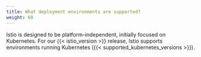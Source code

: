 ```yaml
---
title: What deployment environments are supported?
weight: 60
---
```


Istio is designed to be platform-independent, initially focused on Kubernetes.
For our {{< istio_version >}} release, Istio supports environments running
Kubernetes ({{< supported_kubernetes_versions >}}).
